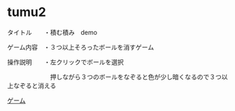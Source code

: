 # tumu2

タイトル　　・積む積み　demo

ゲーム内容　・３つ以上そろったボールを消すゲーム

操作説明　　・左クリックでボールを選択

　　　　　　　押しながら３つのボールをなぞると色が少し暗くなるので３つ以上なぞると消える
       
      
      
[ゲーム](./bild/index.html)
